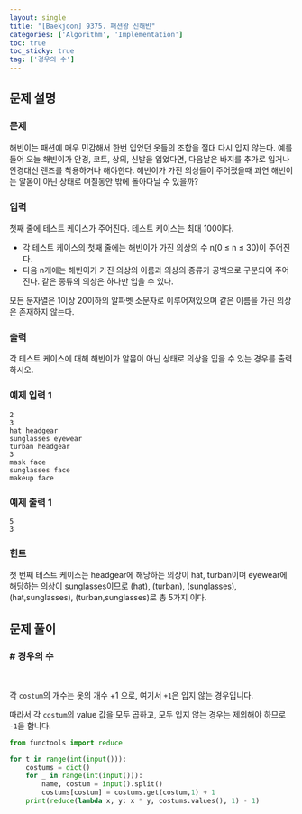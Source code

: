 ```yaml
---
layout: single
title: "[Baekjoon] 9375. 패션왕 신해빈"
categories: ['Algorithm', 'Implementation']
toc: true
toc_sticky: true
tag: ['경우의 수']
---
```


## 문제 설명

### 문제

해빈이는 패션에 매우 민감해서 한번 입었던 옷들의 조합을 절대 다시 입지 않는다. 예를 들어 오늘 해빈이가 안경, 코트, 상의, 신발을 입었다면, 다음날은 바지를 추가로 입거나 안경대신 렌즈를 착용하거나 해야한다. 해빈이가 가진 의상들이 주어졌을때 과연 해빈이는 알몸이 아닌 상태로 며칠동안 밖에 돌아다닐 수 있을까?

### 입력

첫째 줄에 테스트 케이스가 주어진다. 테스트 케이스는 최대 100이다.

* 각 테스트 케이스의 첫째 줄에는 해빈이가 가진 의상의 수 n(0 ≤ n ≤ 30)이 주어진다.
* 다음 n개에는 해빈이가 가진 의상의 이름과 의상의 종류가 공백으로 구분되어 주어진다. 같은 종류의 의상은 하나만 입을 수 있다.

모든 문자열은 1이상 20이하의 알파벳 소문자로 이루어져있으며 같은 이름을 가진 의상은 존재하지 않는다.

### 출력

각 테스트 케이스에 대해 해빈이가 알몸이 아닌 상태로 의상을 입을 수 있는 경우를 출력하시오.

### 예제 입력 1 

```
2
3
hat headgear
sunglasses eyewear
turban headgear
3
mask face
sunglasses face
makeup face
```

### 예제 출력 1 

```
5
3
```

### 힌트

첫 번째 테스트 케이스는 headgear에 해당하는 의상이 hat, turban이며 eyewear에 해당하는 의상이 sunglasses이므로  (hat), (turban), (sunglasses), (hat,sunglasses), (turban,sunglasses)로 총 5가지 이다.<br>

## 문제 풀이

### \# 경우의 수

<br>

각 `costum`의 개수는 옷의 개수 +1 으로, 여기서 `+1`은 입지 않는 경우입니다. 

따라서 각 `costum`의 value 값을 모두 곱하고, 모두 입지 않는 경우는 제외해야 하므로 `-1`을 합니다. 

```python
from functools import reduce

for t in range(int(input())):
    costums = dict()
    for _ in range(int(input())):
        name, costum = input().split()
        costums[costum] = costums.get(costum,1) + 1
    print(reduce(lambda x, y: x * y, costums.values(), 1) - 1)
```

<br>









